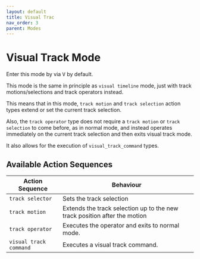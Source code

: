 ```yaml
---
layout: default
title: Visual Trac
nav_order: 3
parent: Modes
---
```


# Visual Track Mode

Enter this mode by via <kbd>V</kbd> by default.

This mode is the same in principle as `visual timeline` mode, just with track motions/selections and track operators instead.

This means that in this mode, `track motion` and `track selection` action types extend or set the current track selection.

Also, the `track operator` type does not require a `track motion` or `track selection` to come before, as in normal mode, and instead operates immediately on the current track selection and then exits visual track mode.

It also allows for the execution of `visual_track_command` types.

## Available Action Sequences

| Action Sequence | Behaviour |
| --- | --- |
| `track selector` | Sets the track selection  |
| `track motion` | Extends the track selection up to the new track position after the motion |
| `track operator` | Executes the operator and exits to normal mode. |
| `visual track command` | Executes a visual track command. |
